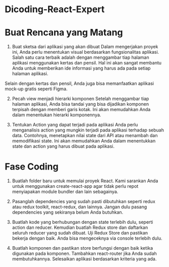 # Dicoding-React-Expert

 # Buat Rencana yang Matang
1. Buat sketsa dari aplikasi yang akan dibuat
Dalam mengerjakan proyek ini, Anda perlu menentukan visual berdasarkan fungsionalitas aplikasi. Salah satu cara terbaik adalah dengan menggambar tiap halaman aplikasi menggunakan kertas dan pensil. Hal ini akan sangat membantu Anda untuk memberikan ide informasi yang harus ada pada setiap halaman aplikasi.

Selain dengan kertas dan pensil, Anda juga bisa memanfaatkan aplikasi mock-up gratis seperti Figma.

2. Pecah view menjadi hierarki komponen
Setelah menggambar tiap halaman aplikasi, Anda bisa tandai yang bisa dijadikan komponen terpisah dengan memberi garis kotak. Ini akan memudahkan Anda dalam menentukan hierarki komponennya.

3. Tentukan Action yang dapat terjadi pada aplikasi
Anda perlu menganalisis action yang mungkin terjadi pada aplikasi terhadap sebuah data. Contohnya, menetapkan nilai state dari API atau menambah dan memodifikasi state. Ini akan memudahkan Anda dalam menentukkan state dan action yang harus dibuat pada aplikasi.


# Fase Coding
1. Buatlah folder baru untuk memulai proyek React. Kami sarankan Anda untuk menggunakan create-react-app agar tidak perlu repot menyiapakan module bundler dan lain sebagainya.
2. Pasanglah dependencies yang sudah pasti dibutuhkan seperti redux atau redux toolkit, react-redux, dan lainnya. Jangan dulu pasang dependencies yang sekiranya belum Anda butuhkan.

3. Buatlah kode yang berhubungan dengan state terlebih dulu, seperti action dan reducer. Kemudian buatlah Redux store dan daftarkan seluruh reducer yang sudah dibuat.
Uji Redux Store dan pastikan bekerja dengan baik. Anda bisa mengeceknya via console terlebih dulu.

4. Buatlah komponen dan pastikan store berfungsi dengan baik ketika digunakan pada komponen.
Tambahkan react-router jika Anda sudah membutuhkannya.
Selesaikan aplikasi berdasarkan kriteria yang ada.

